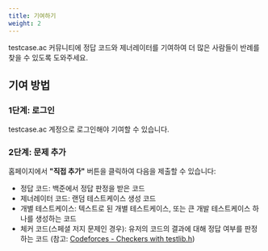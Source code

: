 ```yaml
---
title: 기여하기
weight: 2
---
```


testcase.ac 커뮤니티에 정답 코드와 제너레이터를 기여하여 더 많은 사람들이 반례를 찾을 수 있도록 도와주세요.

## 기여 방법

### 1단계: 로그인

testcase.ac 계정으로 로그인해야 기여할 수 있습니다.

### 2단계: 문제 추가

홈페이지에서 **"직접 추가"** 버튼을 클릭하여 다음을 제출할 수 있습니다:

- 정답 코드: 백준에서 정답 판정을 받은 코드
- 제너레이터 코드: 랜덤 테스트케이스 생성 코드
- 개별 테스트케이스: 텍스트로 된 개별 테스트케이스, 또는 큰 개발 테스트케이스 하나를 생성하는 코드
- 체커 코드(스페셜 저지 문제인 경우): 유저의 코드의 결과에 대해 정답 여부를 판정하는 코드 (참고: [Codeforces - Checkers with testlib.h](https://codeforces.com/blog/entry/18431))
